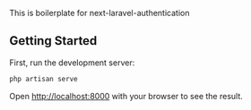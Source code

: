 This is boilerplate for next-laravel-authentication

## Getting Started

First, run the development server:

```bash
php artisan serve
```

Open [http://localhost:8000](http://localhost:8000) with your browser to see the result.
